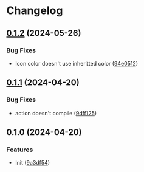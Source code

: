 # Changelog

## [0.1.2](https://github.com/Irimold/react-icons/compare/v0.1.1...v0.1.2) (2024-05-26)


### Bug Fixes

* Icon color doesn't use inheritted color ([94e0512](https://github.com/Irimold/react-icons/commit/94e0512ad276a573565abca65631f262464af9a4))

## [0.1.1](https://github.com/Irimold/react-icons/compare/v0.1.0...v0.1.1) (2024-04-20)


### Bug Fixes

* action doesn't compile ([9dff125](https://github.com/Irimold/react-icons/commit/9dff125cd2acc787c741b0b24c1320227a0b8a25))

## 0.1.0 (2024-04-20)


### Features

* Init ([9a3df54](https://github.com/Irimold/react-icons/commit/9a3df541d8912fd3fca7d593af2e6e588e727e4a))
